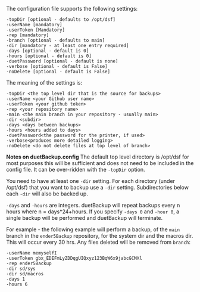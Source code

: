 The configuration file supports the following settings:

```
-topDir [optional - defaults to /opt/dsf]
-userName [mandatory]
-userToken [Mandatory]
-rep [mandatory]
-branch [optional - defaults to main]
-dir [mandatory - at least one entry required]
-days [optional - default is 0]
-hours [optional - default is 0]
-duetPassword [optional - default is none]
-verbose [optional - default is False]
-noDelete [optional - default is False]
```

The meaning of the settings is:

```
-topDir <the top level dir that is the source for backups>
-userName <your Github user name>
-userToken <your github token>
-rep <your repository name>
-main <the main branch in your repository - usually main>
-dir <subdir>
-days <days between backups>
-hours <hours added to days>
-duetPassword<the password for the printer, if used>
-verbose<produces more detailed logging>
-noDelete <do not delete files at top level of branch>
```

**Notes on duetBackup.config**
The default top level directory is /opt/dsf for most purposes this will be sufficient and does not need to be included in the config file.  It can be over-ridden with the `-topDir` option.

You need to have at least one `-dir` setting. For each directory (under /opt/dsf) that you want to backup use a `-dir` setting.  Subdirectories below each `-dir` will also be backed up.

`-days` and `-hours` are integers.  duetBackup will repeat backups every n hours where n = days*24+hours. If you specify `-days 0` and `-hour 0`, a single backup will be performed and duetBackup will terminate.

For example - the following example will perform a backup, of the `main` branch in the `ender5Backup` repository, for the system dir and the macros dir.  This will occur every 30 hrs.  Any files deleted will be removed from `branch`:

```
-userName memyselfI
-userToken gbx_EDEFmLyZDDqgUIQxyz123BqW6x9jabcGCMXl
-rep ender5Backup
-dir sd/sys
-dir sd/macros
-days 1
-hours 6
```